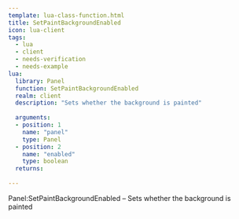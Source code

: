 ```yaml
---
template: lua-class-function.html
title: SetPaintBackgroundEnabled
icon: lua-client
tags:
  - lua
  - client
  - needs-verification
  - needs-example
lua:
  library: Panel
  function: SetPaintBackgroundEnabled
  realm: client
  description: "Sets whether the background is painted"
  
  arguments:
  - position: 1
    name: "panel"
    type: Panel
  - position: 2
    name: "enabled"
    type: boolean
  returns:
    
---
```


<div class="lua__search__keywords">
Panel:SetPaintBackgroundEnabled &#x2013; Sets whether the background is painted
</div>
